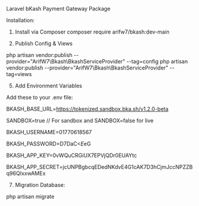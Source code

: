 Laravel bKash Payment Gateway Package

Installation:
1. Install via Composer
   composer require arifw7/bkash:dev-main

3. Publish Config & Views

php artisan vendor:publish --provider="ArifW7\Bkash\BkashServiceProvider" --tag=config
php artisan vendor:publish --provider="ArifW7\Bkash\BkashServiceProvider" --tag=views

5. Add Environment Variables

Add these to your .env file:

BKASH_BASE_URL=https://tokenized.sandbox.bka.sh/v1.2.0-beta

SANDBOX=true // For sandbox and SANDBOX=false for live

BKASH_USERNAME=01770618567

BKASH_PASSWORD=D7DaC<*E*eG

BKASH_APP_KEY=0vWQuCRGiUX7EPVjQDr0EUAYtc

BKASH_APP_SECRET=jcUNPBgbcqEDedNKdvE4G1cAK7D3hCjmJccNPZZBq96QIxxwAMEx

7. Migration Database:
   
php artisan migrate
